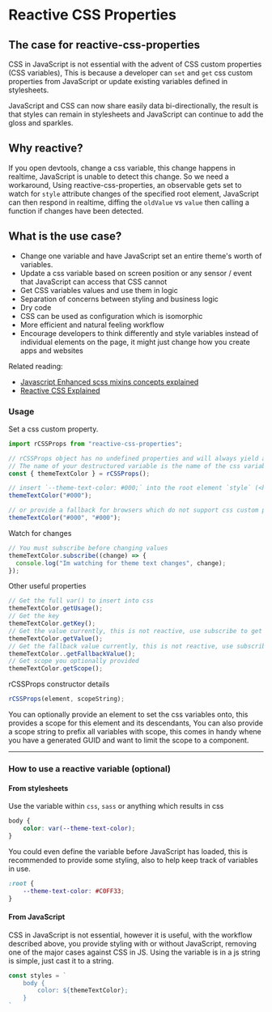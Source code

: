 # Reactive CSS Properties

## The case for reactive-css-properties
CSS in JavaScript is not essential with the advent of CSS custom properties (CSS variables), This is because a developer can `set` and `get` css custom properties from JavaScript or update existing variables defined in stylesheets.

JavaScript and CSS can now share easily data bi-directionally, the result is that styles can remain in stylesheets and JavaScript can continue to add the gloss and sparkles.

## Why reactive?
If you open devtools, change a css variable, this change happens in realtime, JavaScript is unable to detect this change. So we need a workaround, Using reactive-css-properties, an observable gets set to watch for `style` attribute changes of the specified root element, JavaScript can then respond in realtime, diffing the `oldValue` vs `value` then calling a function if changes have been detected.

## What is the use case?
- Change one variable and have JavaScript set an entire theme's worth of variables.
- Update a css variable based on screen position or any sensor / event that JavaScript can access that CSS cannot
- Get CSS variables values and use them in logic
- Separation of concerns between styling and business logic
- Dry code
- CSS can be used as configuration which is isomorphic
- More efficient and natural feeling workflow 
- Encourage developers to think differently and style variables instead of individual elements on the page, it might just change how you create apps and websites

Related reading:
- [Javascript Enhanced scss mixins concepts explained](https://dev.to/adam_cyclones/javascript-enhanced-scss-mixins-concepts-explained-3mpo)
- [Reactive CSS Explained](https://dev.to/adam_cyclones/great-scott-reactive-css-231m)


### Usage
Set a css custom property.
``` js
import rCSSProps from "reactive-css-properties";

// rCSSProps object has no undefined properties and will always yield a class-like callable object.
// The name of your destructured variable is the name of the css variable in snake-case
const { themeTextColor } = rCSSProps();

// insert `--theme-text-color: #000;` into the root element `style` (<html> in this example).
themeTextColor("#000");

// or provide a fallback for browsers which do not support css custom properties
themeTextColor("#000", "#000");
```

Watch for changes
``` js
// You must subscribe before changing values
themeTextColor.subscribe((change) => {
  console.log("Im watching for theme text changes", change);
});
```
Other useful properties
``` js
// Get the full var() to insert into css  
themeTextColor.getUsage();
// Get the key
themeTextColor.getKey();
// Get the value currently, this is not reactive, use subscribe to get realtime values
themeTextColor.getValue();
// Get the fallback value currently, this is not reactive, use subscribe to get realtime values
themeTextColor..getFallbackValue();
// Get scope you optionally provided
themeTextColor.getScope();
```
rCSSProps constructor details
``` js
rCSSProps(element, scopeString);
```
You can optionally provide an element to set the css variables onto, this provides a scope for this element and its descendants, You can also provide a scope string to prefix all variables with scope, this comes in handy whene you have a generated GUID and want to limit the scope to a component.

---

### How to use a reactive variable (optional)
#### From stylesheets
Use the variable within `css`, `sass` or anything which results in css
``` css
body {
    color: var(--theme-text-color);
}
```
You could even define the variable before JavaScript has loaded, this is recommended to provide some styling, also to help keep track of variables in use.
``` css
:root {
    --theme-text-color: #C0FF33;
}
```
#### From JavaScript
CSS in JavaScript is not essential, however it is useful, with the workflow described above, you provide styling with or without JavaScript, removing one of the major cases against CSS in JS.
Using the variable is in a js string is simple, just cast it to a string.
``` js
const styles = `
    body {
        color: ${themeTextColor};
    }
`
```
